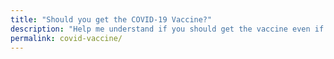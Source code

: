 ```yaml
---
title: "Should you get the COVID-19 Vaccine?"
description: "Help me understand if you should get the vaccine even if recommended by the CDC."
permalink: covid-vaccine/
---
```

<rs-score score-tree-id="ScoreTree"></rs-score>
<script> //Settings for this page
  window.RsSettings = {
    disableExternalDb: false,
    numbers: true,
    largeNumbers: true,
    lines: false,
    editable: false,
    startClosed: true,
    portData: false,
    scoreDescription: false,
    saveToCloud: false,
    moreInfo: true,
    hideMainScore: true,
    dbCollection: "f-covid",
    search:true,
    allowShowAll: false,
  }
</script>
<script src="https://ReasonScore.com/static/js/ReasonScoreFull.js"></script>